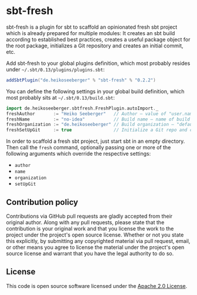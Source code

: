 # sbt-fresh #

sbt-fresh is a plugin for sbt to scaffold an opinionated fresh sbt project which is already prepared for multiple modules: It creates an sbt build according to established best practices, creates a useful package object for the root package, initializes a Git repository and creates an initial commit, etc.

Add sbt-fresh to your global plugins definition, which most probably resides under `~/.sbt/0.13/plugins/plugins.sbt`:

``` scala
addSbtPlugin("de.heikoseeberger" % "sbt-fresh" % "0.2.2")
```

You can define the following settings in your global build definition, which most probably sits at `~/.sbt/0.13/build.sbt`:

``` scala
import de.heikoseeberger.sbtfresh.FreshPlugin.autoImport._
freshAuthor       := "Heiko Seeberger"   // Author – value of "user.name" sys prop or "default" by default
freshName         := "no-idea"           // Build name – name of build directory by default
freshOrganization := "de.heikoseeberger" // Build organization – "default" by default
freshSetUpGit     := true                // Initialize a Git repo and create an initial commit – true by default
```

In order to scaffold a fresh sbt project, just start sbt in an empty directory. Then call the `fresh` command, optionally passing one or more of the following arguments which override the respective settings:
- `author`
- `name`
- `organization`
- `setUpGit`

## Contribution policy ##

Contributions via GitHub pull requests are gladly accepted from their original author. Along with any pull requests, please state that the contribution is your original work and that you license the work to the project under the project's open source license. Whether or not you state this explicitly, by submitting any copyrighted material via pull request, email, or other means you agree to license the material under the project's open source license and warrant that you have the legal authority to do so.

## License ##

This code is open source software licensed under the [Apache 2.0 License]("http://www.apache.org/licenses/LICENSE-2.0.html").
